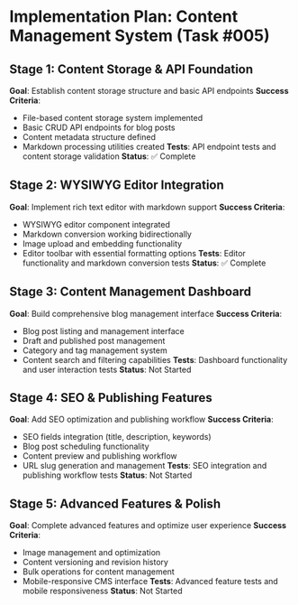 # Implementation Plan: Content Management System (Task #005)

## Stage 1: Content Storage & API Foundation
**Goal**: Establish content storage structure and basic API endpoints
**Success Criteria**:
- File-based content storage system implemented
- Basic CRUD API endpoints for blog posts
- Content metadata structure defined
- Markdown processing utilities created
**Tests**: API endpoint tests and content storage validation
**Status**: ✅ Complete

## Stage 2: WYSIWYG Editor Integration
**Goal**: Implement rich text editor with markdown support
**Success Criteria**:
- WYSIWYG editor component integrated
- Markdown conversion working bidirectionally
- Image upload and embedding functionality
- Editor toolbar with essential formatting options
**Tests**: Editor functionality and markdown conversion tests
**Status**: ✅ Complete

## Stage 3: Content Management Dashboard
**Goal**: Build comprehensive blog management interface
**Success Criteria**:
- Blog post listing and management interface
- Draft and published post management
- Category and tag management system
- Content search and filtering capabilities
**Tests**: Dashboard functionality and user interaction tests
**Status**: Not Started

## Stage 4: SEO & Publishing Features
**Goal**: Add SEO optimization and publishing workflow
**Success Criteria**:
- SEO fields integration (title, description, keywords)
- Blog post scheduling functionality
- Content preview and publishing workflow
- URL slug generation and management
**Tests**: SEO integration and publishing workflow tests
**Status**: Not Started

## Stage 5: Advanced Features & Polish
**Goal**: Complete advanced features and optimize user experience
**Success Criteria**:
- Image management and optimization
- Content versioning and revision history
- Bulk operations for content management
- Mobile-responsive CMS interface
**Tests**: Advanced feature tests and mobile responsiveness
**Status**: Not Started

